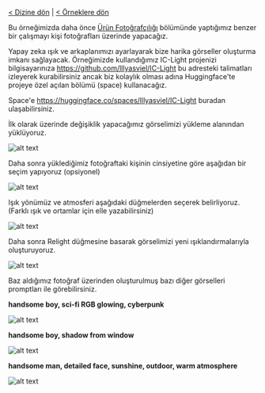 <a href="/">< Dizine dön</a> | <a href="/ornekler">< Örneklere dön</a>

Bu örneğimizda daha önce [Ürün Fotoğrafçılığı](urun-fotografciligi.md) bölümünde yaptığımız benzer bir çalışmayı kişi fotoğrafları üzerinde yapacağız.

Yapay zeka ışık ve arkaplanımızı ayarlayarak bize harika görseller oluşturma imkanı sağlayacak. Örneğimizde kullandığımız IC-Light projenizi bilgisayarınıza https://github.com/lllyasviel/IC-Light bu adresteki talimatları izleyerek kurabilirsiniz ancak biz kolaylık olması adına Huggingface'te projeye özel açılan bölümü (space) kullanacağız.

Space'e https://huggingface.co/spaces/lllyasviel/IC-Light buradan ulaşabilirsiniz.

İlk olarak üzerinde değişiklik yapacağımız görselimizi yükleme alanından yüklüyoruz.

![alt text](../gorseller/ic-light1.jpg)

Daha sonra yüklediğimiz fotoğraftaki kişinin cinsiyetine göre aşağıdan bir seçim yapıyoruz (opsiyonel)

![alt text](/gorseller/photo-light-1.png)

Işık yönümüz ve atmosferi aşağıdaki düğmelerden seçerek belirliyoruz. (Farklı ışık ve ortamlar için elle yazabilirsiniz)

![alt text](/gorseller/photo-light-2.png)

Daha sonra Relight düğmesine basarak görselimizi yeni ışıklandırmalarıyla oluşturuyoruz.

![alt text](/gorseller/photo-light-3.png)

Baz aldığımız fotoğraf üzerinden oluşturulmuş bazı diğer görselleri promptları ile görebilirsiniz.


<strong>handsome boy,  sci-fi RGB glowing, cyberpunk</strong>

![alt text](/gorseller/photo-light-4.png)


<strong>handsome boy,  shadow from window</strong>

![alt text](/gorseller/photo-light-5.png)


<strong>handsome man, detailed face, sunshine, outdoor, warm atmosphere</strong>

![alt text](/gorseller/photo-light-6.png)